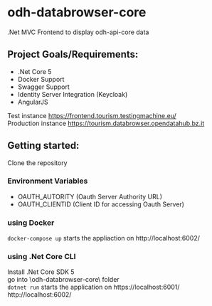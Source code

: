 # odh-databrowser-core

.Net MVC Frontend to display odh-api-core data

## Project Goals/Requirements:

* .Net Core 5
* Docker Support
* Swagger Support
* Identity Server Integration (Keycloak)
* AngularJS

Test instance
https://frontend.tourism.testingmachine.eu/  
Production instance
https://tourism.databrowser.opendatahub.bz.it

## Getting started:

Clone the repository

### Environment Variables

* OAUTH_AUTORITY (Oauth Server Authority URL)
* OAUTH_CLIENTID (Client ID for accessing Oauth Server)


### using Docker

`docker-compose up` starts the appliaction on http://localhost:6002/

### using .Net Core CLI

Install .Net Core SDK 5\
go into \odh-databrowser-core\ folder \
`dotnet run`
starts the application on 
https://localhost:6001/
http://localhost:6002/
